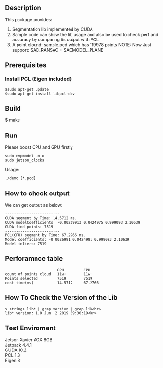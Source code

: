 ## Description
This package provides:<br>
1. Segmentation lib implemented by CUDA
2. Sample code can show the lib usage and also be used to check perf
   and accuracy by comparing its output with PCL
3. A point clound: sample.pcd which has 119978 points
NOTE:
Now Just support: SAC_RANSAC + SACMODEL_PLANE

## Prerequisites

### Install PCL (Eigen included)
```
$sudo apt-get update
$sudo apt-get install libpcl-dev
```
## Build
$ make

## Run
Please boost CPU and GPU firstly

```
sudo nvpmodel -m 0
sudo jetson_clocks 
```
Usage:<br>
```
./demo [*.pcd]
```
## How to check output
We can get output as below:
```
-------------------------
CUDA segment by Time: 14.5712 ms.
CUDA modelCoefficients: -0.00269913 0.0424975 0.999093 2.10639
CUDA find points: 7519
-------------------------
PCL(CPU) segment by Time: 67.2766 ms.
Model coefficients: -0.0026991 0.0424981 0.999093 2.10639
Model inliers: 7519
```
## Perforamnce table
```
                        GPU         CPU
count of points cloud   11w+        11w+
Points selected         7519        7519
cost time(ms)           14.5712     67.2766
```
**How To Check the Version of the Lib**
-------------------------------------------------
```
$ strings lib* | grep version | grep lib<br>
lib* version: 1.0 Jun  2 2019 09:30:19<br>
```
**Test Enviroment**
-------------------------------------------------
Jetson Xavier AGX 8GB<br>
Jetpack 4.4.1<br>
CUDA 10.2<br>
PCL 1.8<br>
Eigen 3<br>


